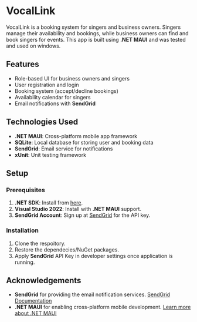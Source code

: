 # VocalLink

VocalLink is a booking system for singers and business owners. Singers manage their availability and bookings, while business owners can find and book singers for events. 
This app is built using **.NET MAUI** and was tested and used on windows.

## Features
- Role-based UI for business owners and singers
- User registration and login
- Booking system (accept/decline bookings)
- Availability calendar for singers
- Email notifications with **SendGrid**

## Technologies Used
- **.NET MAUI**: Cross-platform mobile app framework
- **SQLite**: Local database for storing user and booking data
- **SendGrid**: Email service for notifications
- **xUnit**: Unit testing framework

## Setup

### Prerequisites
1. **.NET SDK**: Install from [here](https://dotnet.microsoft.com/download).
2. **Visual Studio 2022**: Install with **.NET MAUI** support.
3. **SendGrid Account**: Sign up at [SendGrid](https://sendgrid.com/) for the API key.

### Installation
1. Clone the respoitory.
2. Restore the dependecies/NuGet packages.
3. Apply **SendGrid** API Key in developer settings once application is running.

## Acknowledgements
- **SendGrid** for providing the email notification services. [SendGrid Documentation](https://sendgrid.com/docs)
- **.NET MAUI** for enabling cross-platform mobile development. [Learn more about .NET MAUI](https://docs.microsoft.com/en-us/dotnet/maui/what-is-maui)
